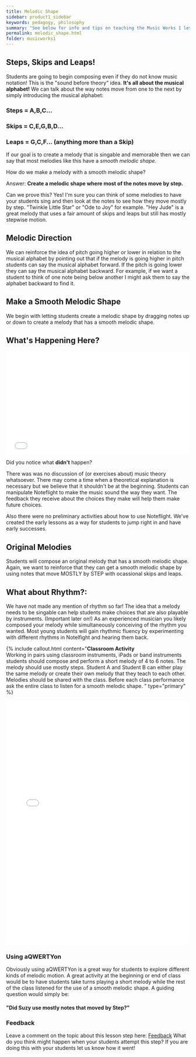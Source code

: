 ```yaml
---
title: Melodic Shape
sidebar: product1_sidebar
keywords: pedagogy, philosophy
summary: "See below for info and tips on teaching the Music Works 1 lessons that have to do with Melody. "
permalink: melodic_shape.html
folder: musicworks1
---
```




## Steps, Skips and Leaps!
Students are going to begin composing even if they do not know music notation! This is the "sound before theory" idea.  **It's all about the musical alphabet!** We can talk about the way notes move from one to the next by simply introducing the musical alphabet:

### Steps = A,B,C...

### Skips = C,E,G,B,D...

### Leaps = G,C,F... (anything more than a Skip)

If our goal is to create a melody that is singable and memorable then we can say that most melodies like this have a *smooth melodic shape.* 

How do we make a melody with a smooth melodic shape?


Answer:  **Create a melodic shape where most of the notes move by step.**  

Can we prove this?  Yes! I'm sure you can think of some melodies to have your students sing and then look at the notes to see how they move mostly by step. "Twinkle Little Star" or  "Ode to Joy" for example. "Hey Jude" is a great melody that uses a fair amount of skips and leaps but still has mostly stepwise motion. 

## Melodic Direction
We can reinforce the idea of pitch going higher or lower in relation to the musical alphabet by pointing out that if the melody is going higher in pitch students can say the musical alphabet forward. If the pitch is going lower they can say the musical alphabet backward. For example, if we want a student to think of one note being below another I might ask them to say the alphabet backward to find it. 

## Make a Smooth Melodic Shape
We begin with letting students create a melodic shape by dragging notes up or down to create a melody that has a smooth melodic shape. 

## What's Happening Here?

<iframe src="//player.vimeo.com/video/114421919?title=0&amp;byline=0&amp;portrait=0" width="500" height="281" frameborder="0" webkitallowfullscreen mozallowfullscreen allowfullscreen></iframe>

Did you notice what **didn't** happen? 

There was was no discussion of (or exercises about) music theory whatsoever. There may come a time when a theoretical explanation is necessary but we believe that it shouldn't be at the beginning. Students can manipulate Noteflight to make the music sound the way they want. The feedback they receive about the choices they make will help them make future choices. 

Also there were no preliminary activities about how to use Noteflight. We've created the early lessons as a way for students to jump right in and have early successes. 

## Original Melodies

Students will compose an original melody that has a smooth melodic shape. Again, we want to reinforce that they can get a smooth melodic shape by using notes that move MOSTLY by STEP with ocassional skips and leaps. 


## What about Rhythm?:

We have not made any mention of rhythm so far! The idea that a melody needs to be singable can help students make choices that are also playable by instruments. (Important later on!) As an experienced musician you likely composed your melody while simultaneously conceiving of the rhythm you wanted. Most young students will gain rhythmic fluency by experimenting with different rhythms in Notelfight and hearing them back. 


{% include callout.html content="**Classroom Activity** <br>
Working in pairs using classroom instruments, iPads or band instruments students should compose and perform a short melody of 4 to 6 notes. The melody should use mostly steps. Student A and Student B can either play the same melody or create their own melody that they teach to each other. Melodies should be shared with the class. Before each class performance ask the entire class to listen for a smooth melodic shape. " type="primary" %} 

<iframe src="//player.vimeo.com/video/115906384" width="500" height="667" frameborder="0" webkitallowfullscreen mozallowfullscreen allowfullscreen></iframe>

### Using aQWERTYon
Obviously using aQWERTYon is a great way for students to explore different kinds of melodic motion. A great activity at the beginning or end of class would be to have students take turns playing a short melody while the rest of the class listened for the use of a smooth melodic shape. A guiding question would simply be: 

#### "Did Suzy use mostly notes that moved by Step?"



### Feedback
Leave a comment on the topic about this lesson step here: <a class="btn btn-primary" target="_blank" href="http://discourse.yciw.net/t/creating-a-singable-memorable-melody/24?u=matt"><i class="fa fa-weixin"></i> Feedback</a> What do you think might happen when your students attempt this step? If you are doing this with your students let us know how it went!

